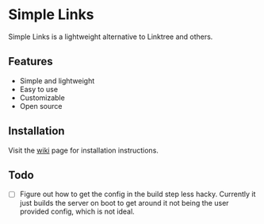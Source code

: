 # Simple Links

Simple Links is a lightweight alternative to Linktree and others.

## Features

- Simple and lightweight
- Easy to use
- Customizable
- Open source

## Installation

Visit the [wiki](https://git.fascinated.cc/Fascinated/simple-links/wiki/Installation) page for installation instructions.

## Todo

- [ ] Figure out how to get the config in the build step less hacky. Currently it just builds the server on boot to get around it not being the user provided config, which is not ideal.
